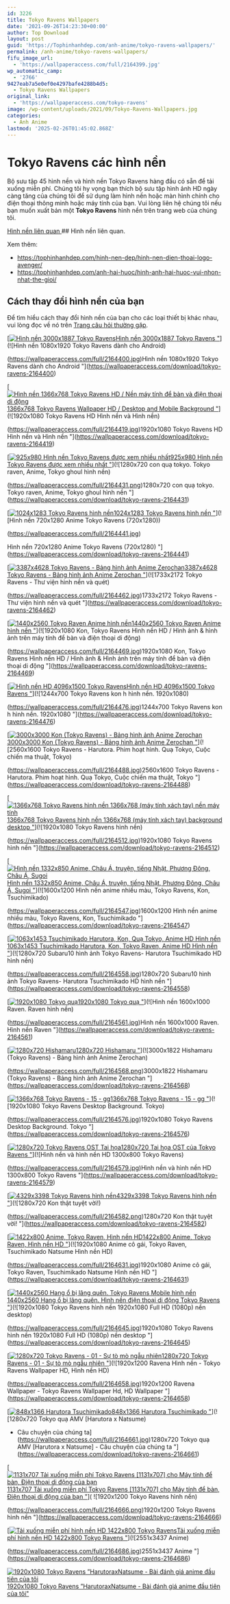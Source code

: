 ```yaml
---
id: 3226
title: Tokyo Ravens Wallpapers
date: '2021-09-26T14:23:30+00:00'
author: Top Download
layout: post
guid: 'https://Tophinhanhdep.com/anh-anime/tokyo-ravens-wallpapers/'
permalink: /anh-anime/tokyo-ravens-wallpapers/
fifu_image_url:
  - 'https://wallpaperaccess.com/full/2164399.jpg'
wp_automatic_camp:
  - '2766'
9427eab7a5e0ef0e4297bafe4288b4d5:
  - Tokyo Ravens Wallpapers
original_link:
  - 'https://wallpaperaccess.com/tokyo-ravens'
image: /wp-content/uploads/2021/09/Tokyo-Ravens-Wallpapers.jpg
categories:
  - Ảnh Anime
lastmod: '2025-02-26T01:45:02.868Z'
---
```

# Tokyo Ravens các hình nền

Bộ sưu tập 45 hình nền và hình nền Tokyo Ravens hàng đầu có sẵn để tải xuống miễn phí. Chúng tôi hy vọng bạn thích bộ sưu tập hình ảnh HD ngày càng tăng của chúng tôi để sử dụng làm hình nền hoặc màn hình chính cho điện thoại thông minh hoặc máy tính của bạn. Vui lòng liên hệ chúng tôi nếu bạn muốn xuất bản một **Tokyo Ravens** hình nền trên trang web của chúng tôi.

[Hình nền liên quan ](#related) ## Hình nền liên quan.

   
 Xem thêm:

   
- <https://tophinhanhdep.com/hinh-nen-dep/hinh-nen-dien-thoai-logo-avenger/>
- <https://tophinhanhdep.com/anh-hai-huoc/hinh-anh-hai-huoc-vui-nhon-nhat-the-gioi/>

## Cách thay đổi hình nền của bạn

Để tìm hiểu cách thay đổi hình nền của bạn cho các loại thiết bị khác nhau, vui lòng đọc về nó trên [Trang câu hỏi thường gặp](https://tophinhanhdep.com/faq/).

  
[[![Hình nền 3000x1887 Tokyo Ravens](https://wallpaperaccess.com/full/2164399.jpg)Hình nền 3000x1887 Tokyo Ravens "](https://wallpaperaccess.com/download/tokyo-ravens-2164399)](![Hình nền 1080x1920 Tokyo Ravens dành cho Android)

(https://wallpaperaccess.com/full/2164400.jpg)Hình nền 1080x1920 Tokyo Ravens dành cho Android "](https://wallpaperaccess.com/download/tokyo-ravens-2164400)

[[![Hình nền 1366x768 Tokyo Ravens HD / Nền máy tính để bàn và điện thoại di động](https://wallpaperaccess.com/full/2164406.jpg)1366x768 Tokyo Ravens Wallpaper HD / Desktop and Mobile Background "](https://wallpaperaccess.com/download/tokyo-ravens-2164406)](![1920x1080 Tokyo Ravens HD Hình nền và Hình nền)

(https://wallpaperaccess.com/full/2164419.jpg)1920x1080 Tokyo Ravens HD Hình nền và Hình nền "](https://wallpaperaccess.com/download/tokyo-ravens-2164419)

[[![925x980 Hình nền Tokyo Ravens được xem nhiều nhất](https://wallpaperaccess.com/full/2164422.jpg)925x980 Hình nền Tokyo Ravens được xem nhiều nhất "](https://wallpaperaccess.com/download/tokyo-ravens-2164422)](![1280x720 con quạ tokyo.  Tokyo raven, Anime, Tokyo ghoul hình nền)

(https://wallpaperaccess.com/full/2164431.png)1280x720 con quạ tokyo. Tokyo raven, Anime, Tokyo ghoul hình nền "](https://wallpaperaccess.com/download/tokyo-ravens-2164431)

[[![1024x1283 Tokyo Ravens hình nền](https://wallpaperaccess.com/full/2164439.png)1024x1283 Tokyo Ravens hình nền "](https://wallpaperaccess.com/download/tokyo-ravens-2164439)](![Hình nền 720x1280 Anime Tokyo Ravens (720x1280))

(https://wallpaperaccess.com/full/2164441.jpg)

Hình nền 720x1280 Anime Tokyo Ravens (720x1280) "](https://wallpaperaccess.com/download/tokyo-ravens-2164441)

[[![3387x4628 Tokyo Ravens - Bảng hình ảnh Anime Zerochan](https://wallpaperaccess.com/full/2164444.jpg)3387x4628 Tokyo Ravens - Bảng hình ảnh Anime Zerochan "](https://wallpaperaccess.com/download/tokyo-ravens-2164444)](![1733x2172 Tokyo Ravens - Thư viện hình nền và quét)

(https://wallpaperaccess.com/full/2164462.jpg)1733x2172 Tokyo Ravens - Thư viện hình nền và quét "](https://wallpaperaccess.com/download/tokyo-ravens-2164462)

[[![1440x2560 Tokyo Raven Anime hình nền](https://wallpaperaccess.com/full/2164468.jpg)1440x2560 Tokyo Raven Anime hình nền "](https://wallpaperaccess.com/download/tokyo-ravens-2164468)](![1920x1080 Kon, Tokyo Ravens Hình nền HD / Hình ảnh & hình ảnh trên máy tính để bàn và điện thoại di động)

(https://wallpaperaccess.com/full/2164469.jpg)1920x1080 Kon, Tokyo Ravens Hình nền HD / Hình ảnh &amp; Hình ảnh trên máy tính để bàn và điện thoại di động "](https://wallpaperaccess.com/download/tokyo-ravens-2164469)

[[![Hình nền HD 4096x1500 Tokyo Ravens](https://wallpaperaccess.com/full/2164472.jpg)Hình nền HD 4096x1500 Tokyo Ravens "](https://wallpaperaccess.com/download/tokyo-ravens-2164472)](![1244x700 Tokyo Ravens kon h hình nền.  1920x1080)

(https://wallpaperaccess.com/full/2164476.jpg)1244x700 Tokyo Ravens kon h hình nền. 1920x1080 "](https://wallpaperaccess.com/download/tokyo-ravens-2164476)

[[![3000x3000 Kon (Tokyo Ravens) - Bảng hình ảnh Anime Zerochan](https://wallpaperaccess.com/full/2164477.jpg)3000x3000 Kon (Tokyo Ravens) - Bảng hình ảnh Anime Zerochan "](https://wallpaperaccess.com/download/tokyo-ravens-2164477)](![2560x1600 Tokyo Ravens - Harutora.  Phim hoạt hình.  Quạ Tokyo, Cuộc chiến ma thuật, Tokyo)

(https://wallpaperaccess.com/full/2164488.jpg)2560x1600 Tokyo Ravens - Harutora. Phim hoạt hình. Quạ Tokyo, Cuộc chiến ma thuật, Tokyo "](https://wallpaperaccess.com/download/tokyo-ravens-2164488)

[[![1366x768 Tokyo Ravens hình nền 1366x768 (máy tính xách tay) nền máy tính](https://wallpaperaccess.com/full/2164491.jpg)1366x768 Tokyo Ravens hình nền 1366x768 (máy tính xách tay) background desktop "](https://wallpaperaccess.com/download/tokyo-ravens-2164491)](![1920x1080 Tokyo Ravens hình nền)

(https://wallpaperaccess.com/full/2164512.jpg)1920x1080 Tokyo Ravens hình nền "](https://wallpaperaccess.com/download/tokyo-ravens-2164512)

[[![Hình nền 1332x850 Anime, Châu Á, truyện, tiếng Nhật, Phương Đông, Châu Á, Sugoi](https://wallpaperaccess.com/full/2164526.jpg)Hình nền 1332x850 Anime, Châu Á, truyện, tiếng Nhật, Phương Đông, Châu Á, Sugoi "](https://wallpaperaccess.com/download/tokyo-ravens-2164526)](![1600x1200 Hình nền anime nhiều màu, Tokyo Ravens, Kon, Tsuchimikado)

(https://wallpaperaccess.com/full/2164547.jpg)1600x1200 Hình nền anime nhiều màu, Tokyo Ravens, Kon, Tsuchimikado "](https://wallpaperaccess.com/download/tokyo-ravens-2164547)

[[![1063x1453 Tsuchimikado Harutora, Kon, Quạ Tokyo, Anime HD Hình nền](https://wallpaperaccess.com/full/2164549.jpg)1063x1453 Tsuchimikado Harutora, Kon, Tokyo Raven, Anime HD Hình nền "](https://wallpaperaccess.com/download/tokyo-ravens-2164549)](![1280x720 Subaru10 hình ảnh Tokyo Ravens- Harutora Tsuchimikado HD hình nền)

(https://wallpaperaccess.com/full/2164558.jpg)1280x720 Subaru10 hình ảnh Tokyo Ravens- Harutora Tsuchimikado HD hình nền "](https://wallpaperaccess.com/download/tokyo-ravens-2164558)

[[![1920x1080 Tokyo quạ](https://wallpaperaccess.com/full/2164560.jpg)1920x1080 Tokyo quạ "](https://wallpaperaccess.com/download/tokyo-ravens-2164560)](![Hình nền 1600x1000 Raven.  Raven hình nền)

(https://wallpaperaccess.com/full/2164561.jpg)Hình nền 1600x1000 Raven. Hình nền Raven "](https://wallpaperaccess.com/download/tokyo-ravens-2164561)

[[![1280x720 Hishamaru](https://wallpaperaccess.com/full/2164567.jpg)1280x720 Hishamaru "](https://wallpaperaccess.com/download/tokyo-ravens-2164567)](![3000x1822 Hishamaru (Tokyo Ravens) - Bảng hình ảnh Anime Zerochan)

(https://wallpaperaccess.com/full/2164568.png)3000x1822 Hishamaru (Tokyo Ravens) - Bảng hình ảnh Anime Zerochan "](https://wallpaperaccess.com/download/tokyo-ravens-2164568)

[[![1366x768 Tokyo Ravens - 15 - gg](https://wallpaperaccess.com/full/2164573.jpg)1366x768 Tokyo Ravens - 15 - gg "](https://wallpaperaccess.com/download/tokyo-ravens-2164573)](![1920x1080 Tokyo Ravens Desktop Background.  Tokyo)

(https://wallpaperaccess.com/full/2164576.jpg)1920x1080 Tokyo Ravens Desktop Background. Tokyo "](https://wallpaperaccess.com/download/tokyo-ravens-2164576)

[[![1280x720 Tokyo Ravens OST Tai họa](https://wallpaperaccess.com/full/2164577.jpg)1280x720 Tai họa OST của Tokyo Ravens "](https://wallpaperaccess.com/download/tokyo-ravens-2164577)](![Hình nền và hình nền HD 1300x800 Tokyo Ravens)

(https://wallpaperaccess.com/full/2164579.jpg)Hình nền và hình nền HD 1300x800 Tokyo Ravens "](https://wallpaperaccess.com/download/tokyo-ravens-2164579)

[[![4329x3398 Tokyo Ravens hình nền](https://wallpaperaccess.com/full/2164581.png)4329x3398 Tokyo Ravens hình nền "](https://wallpaperaccess.com/download/tokyo-ravens-2164581)](![1280x720 Kon thật tuyệt vời!)

(https://wallpaperaccess.com/full/2164582.png)1280x720 Kon thật tuyệt vời! "](https://wallpaperaccess.com/download/tokyo-ravens-2164582)

[[![1422x800 Anime, Tokyo Raven, Hình nền HD](https://wallpaperaccess.com/full/2164583.jpg)1422x800 Anime, Tokyo Raven, Hình nền HD "](https://wallpaperaccess.com/download/tokyo-ravens-2164583)](![1920x1080 Anime cô gái, Tokyo Raven, Tsuchimikado Natsume Hình nền HD)

(https://wallpaperaccess.com/full/2164631.jpg)1920x1080 Anime cô gái, Tokyo Raven, Tsuchimikado Natsume Hình nền HD "](https://wallpaperaccess.com/download/tokyo-ravens-2164631)

[[![1440x2560 Hang ổ bị lãng quên.  Tokyo Ravens Mobile hình nền](https://wallpaperaccess.com/full/2164637.jpg)1440x2560 Hang ổ bị lãng quên. Hình nền điện thoại di động Tokyo Ravens "](https://wallpaperaccess.com/download/tokyo-ravens-2164637)](![1920x1080 Tokyo Ravens hình nền 1920x1080 Full HD (1080p) nền desktop)

(https://wallpaperaccess.com/full/2164645.jpg)1920x1080 Tokyo Ravens hình nền 1920x1080 Full HD (1080p) nền desktop "](https://wallpaperaccess.com/download/tokyo-ravens-2164645)

[[![1280x720 Tokyo Ravens - 01 - Sự tò mò ngẫu nhiên](https://wallpaperaccess.com/full/2164656.jpg)1280x720 Tokyo Ravens - 01 - Sự tò mò ngẫu nhiên "](https://wallpaperaccess.com/download/tokyo-ravens-2164656)](![1920x1200 Ravena Hình nền - Tokyo Ravens Wallpaper HD, Hình nền HD)

(https://wallpaperaccess.com/full/2164658.jpg)1920x1200 Ravena Wallpaper - Tokyo Ravens Wallpaper Hd, HD Wallpaper "](https://wallpaperaccess.com/download/tokyo-ravens-2164658)

[[![848x1366 Harutora Tsuchimikado](https://wallpaperaccess.com/full/2164660.jpg)848x1366 Harutora Tsuchimikado "](https://wallpaperaccess.com/download/tokyo-ravens-2164660)](![1280x720 Tokyo quạ AMV [Harutora x Natsume)

 - Câu chuyện của chúng ta](https://wallpaperaccess.com/full/2164661.jpg)1280x720 Tokyo quạ AMV \[Harutora x Natsume\] - Câu chuyện của chúng ta "](https://wallpaperaccess.com/download/tokyo-ravens-2164661)

[[![1131x707 Tải xuống miễn phí Tokyo Ravens [1131x707] cho Máy tính để bàn, Điện thoại di động của bạn](https://wallpaperaccess.com/full/2164662.jpg)1131x707 Tải xuống miễn phí Tokyo Ravens \[1131x707\] cho Máy tính để bàn, Điện thoại di động của bạn "](https://wallpaperaccess.com/download/tokyo-ravens-2164662)]( ![1920x1200 Tokyo Ravens hình nền)

(https://wallpaperaccess.com/full/2164666.png)1920x1200 Tokyo Ravens hình nền "](https://wallpaperaccess.com/download/tokyo-ravens-2164666)

[[![Tải xuống miễn phí hình nền HD 1422x800 Tokyo Ravens](https://wallpaperaccess.com/full/2164667.jpg)Tải xuống miễn phí hình nền HD 1422x800 Tokyo Ravens "](https://wallpaperaccess.com/download/tokyo-ravens-2164667)](![2551x3437 Anime)

(https://wallpaperaccess.com/full/2164686.jpg)2551x3437 Anime "](https://wallpaperaccess.com/download/tokyo-ravens-2164686)

[![1920x1080 Tokyo Ravens ”HarutoraxNatsume - Bài đánh giá anime đầu tiên của tôi](https://wallpaperaccess.com/full/2164688.jpg)1920x1080 Tokyo Ravens ”HarutoraxNatsume - Bài đánh giá anime đầu tiên của tôi"](https://wallpaperaccess.com/download/tokyo-ravens-2164688)
